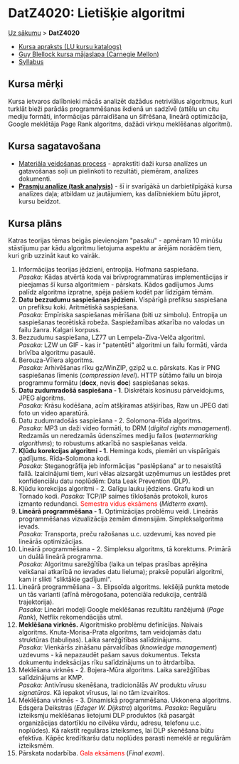 # DatZ4020: Lietišķie algoritmi

[Uz sākumu](../LU/index.html) > **DatZ4020**

* [Kursa apraksts (LU kursu katalogs)](https://www.lu.lv/lv/nc/studijas/studiju-celvedis/programmu-un-kursu-katalogi/kursu-katalogs/?tx_lustudycatalogue_pi1%5Bcourse%5D=DatZ4020&tx_lustudycatalogue_pi1%5Baction%5D=detail&tx_lustudycatalogue_pi1%5Bcontroller%5D=Course&cHash=c3ba047ba1e7775b94f0d291e49368ef)
* [Guy Blellock kursa mājaslapa (Carnegie Mellon)](http://www.cs.cmu.edu/~guyb/rwc/)
* [Syllabus](syllabus.html)

## Kursa mērķi 

Kursa ietvaros dalībnieki mācās analizēt dažādus netriviālus algoritmus, kuri turklāt bieži parādās programmēšanas
ikdienā un sadzīvē (attēlu un citu mediju formāti, informācijas pārraidīšana un šifrēšana, lineārā optimizācija, Google meklētāja
Page Rank algoritms, dažādi virkņu meklēšanas algoritmi). 

## Kursa sagatavošana

* [Materiāla veidošanas process](isd-process.html) - aprakstīti daži kursa analīzes un gatavošanas soļi un pielinkoti to rezultāti, piemēram, analīzes dokumenti.
* **[Prasmju analīze (task analysis)](task-analysis.html)** - šī ir svarīgākā un darbietilpīgākā kursa analīzes daļa; atbildam uz jautājumiem, kas dalībniekiem būtu jāprot, 
kursu beidzot. 

## Kursa plāns

Katras teorijas tēmas beigās pievienojam "pasaku" - apmēram 10 minūšu stāstījumu par kādu algoritmu lietojuma aspektu ar ārējām norādēm 
tiem, kuri grib uzzināt kaut ko vairāk. 

1. Informācijas teorijas jēdzieni, entropija. Hofmana saspiešana.  
*Pasaka:* Kādas atvērtā koda vai brīvprogrammatūras implementācijas ir pieejamas šī kursa algoritmiem - pārskats.
Kādos gadījumos Jums palīdz algoritma izpratne, spēja pašiem kodēt par līdzīgām tēmām.
2. **Datu bezzudumu saspiešanas jēdzieni.** Vispārīgā prefiksu saspiešana un prefiksu koki. Aritmētiskā saspiešana.   
*Pasaka:* Empīriska saspiešanas mērīšana (biti uz simbolu). Entropija un saspiešanas teorētiskā robeža. Saspiežamības atkarība no valodas un failu žanra. Kalgari korpuss. 
3. Bezzudumu saspiešana, LZ77 un Lempela-Ziva-Velča algoritmi.  
*Pasaka:* LZW un GIF - kas ir "patentēti" algoritmi un failu formāti, vārda brīvība algoritmu pasaulē.
4. Berouza-Vīlera algoritms.  
*Pasaka:* Arhivēšanas rīku gz/WinZIP, gzip2 u.c. pārskats. Kas ir PNG saspiešanas līmenis (*compression level*). 
HTTP sūtāmo failu un biroja programmu formātu (**docx**, nevis **doc**) saspiešanas sekas.
5. **Datu zudumradošā saspiešana - 1**. Diskrētais kosinusu pārveidojums, JPEG algoritms.  
*Pasaka:* Krāsu kodēšana, acīm atšķiramas atšķirības, Raw un JPEG dati foto un video aparatūrā. 
6. Datu zudumradošās saspiešana - 2. Solomona-Rīda algoritms.  
*Pasaka:* MP3 un daži video formāti, to DRM (*digital rights management*). Redzamās un neredzamās ūdenszīmes mediju failos 
(*watermarking algorithms*); to robustums atkarībā no saspiešanas veida.
7. **Kļūdu korekcijas algoritmi - 1.** Heminga kods, piemēri un vispārīgais gadījums. Rīda-Solomona kodi.  
*Pasaka:* Steganogrāfija jeb informācijas "paslēpšana" ar to nesaistītā failā. Izaicinājumi tiem, 
kuri vēlas aizsargāt uzņēmumus un iestādes pret konfidenciālu datu noplūdēm: Data Leak Prevention (DLP).
8. Kļūdu korekcijas algoritmi - 2. Galīgu lauku jēdziens. Grafu kodi un Tornado kodi.
*Pasaka:* TCP/IP saimes tīklošanās protokoli, kuros izmanto redundanci. <span style="color:red">Semestra vidus eksāmens</span> (*Midterm exam*). 
9. **Lineārā programmēšana - 1.** Optimizācijas problēmu veidi. Lineārās programmēšanas vizualizācija zemām dimensijām. Simpleksalgoritma ievads.  
*Pasaka:* Transporta, preču ražošanas u.c. uzdevumi, kas noved pie lineārās optimizācijas.
10. Lineārā programmēšana - 2. Simpleksu algoritms, tā korektums. Primārā un duālā lineārā programma.  
*Pasaka:* Algoritmu sarežģītība (laika un telpas prasības aprēķina veikšanai atkarībā no ievades datu lieluma); 
praksē populāri algoritmi, kam ir slikti "sliktākie gadījumi". 
11. Lineārā programmēšana - 3. Elipsoīda algoritms. Iekšējā punkta metode un tās varianti (afīnā mērogošana, potenciāla redukcija, centrālā trajektorija).  
*Pasaka:* Lineāri modeļi Google meklēšanas rezultātu ranžējumā (*Page Rank*), Netflix rekomendācijās utml. 
12. **Meklēšana virknēs.** Algoritmisko problēmu definīcijas. Naivais algoritms. Knuta-Morisa-Prata algoritms, tam veidojamās
datu struktūras (tabuliņas). Laika sarežģītības salīdzinājums.  
*Pasaka:* Vienkāršs zināšanu pārvaldības (*knowledge management*) uzdevums - kā nepazaudēt pašam savus dokumentus. 
Teksta dokumentu indeksācijas rīku salīdzinājums un to ātrdarbība.
13. Meklēšana virknēs - 2. Bojera-Mūra algoritms. Laika sarežģītības salīdzinājums ar KMP.   
*Pasaka:* Antivīrusu skenēšana, tradicionālās AV produktu *vīrusu signatūras*. Kā iepakot vīrusus, lai no tām izvairītos.
14. Meklēšana virknēs - 3. Dinamiskā programmēšana. Ukkonena algoritms. Edsgera Deikstras (*Edsger W. Dijkstra*) algoritms. 
*Pasaka:* Regulāru izteiksmju meklēšanas lietojumi DLP produktos (kā pasargāt organizācijas datortīklu no cilvēku vārdu, adresu, telefonu u.c. 
noplūdes). Kā rakstīt regulāras izteiksmes, lai DLP skenēšana būtu efektīva. Kāpēc kredītkaršu datu noplūdes parasti 
nemeklē ar regulārām izteiksmēm. 
15. Pārskata nodarbība. <span style="color:red">Gala eksāmens</span> (*Final exam*). 




